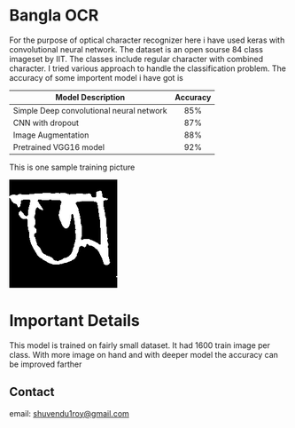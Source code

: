# Bangla OCR

For the purpose of optical character recognizer here i have used keras with convolutional neural network. The dataset is an open sourse 84 class imageset by IIT. The classes include regular character with combined character. I tried various approach to handle the classification problem. The accuracy of some importent model i have got is

| Model Description                         | Accuracy          |
| --------------------------                |  :-------------:	| 
| Simple Deep convolutional  neural network | 85% | 
| CNN with dropout                          | 87% |   
| Image Augmentation                        | 88%     |  
| Pretrained VGG16 model                    | 92% | 

This is one sample training picture

![](img/1.png)

# Important Details
This model is trained on fairly small dataset. It had 1600 train image per class. With more image on hand
and with deeper model the accuracy can be improved farther

## Contact
email: shuvendu1roy@gmail.com
